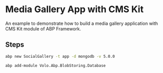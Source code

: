 # Media Gallery App with CMS Kit
An example to demonstrate how to build a media gallery application with CMS Kit module of ABP Framework.

## Steps


```bash
abp new SocialGallery -t app -d mongodb -v 5.0.0
```

```bash
abp add-module Volo.Abp.BlobStoring.Database
```